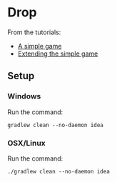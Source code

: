 # Drop
From the tutorials:
- [A simple game](https://github.com/libgdx/libgdx/wiki/A-simple-game)
- [Extending the simple game](https://github.com/libgdx/libgdx/Extending-the-simple-game)

## Setup
### Windows
Run the command:
```
gradlew clean --no-daemon idea
```
### OSX/Linux
Run the command:
```
./gradlew clean --no-daemon idea
```
